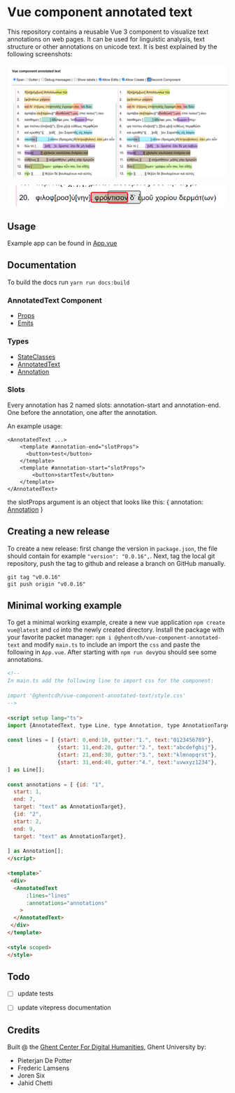 
# Vue component annotated text

This repository contains a reusable Vue 3 component to visualize text annotations on web pages. It can be used for linguistic analysis, text structure or other annotations on unicode text. It is best explained by the following screenshots:

![Annotations](docs/annotations.png)

![Edit](docs/editAnnotation.png)


## Usage

Example app can be found in [App.vue](dev-app/App.vue)


## Documentation

To build the docs run `yarn run docs:build`

### AnnotatedText Component
- [Props](docs/typedoc/types/Props/interfaces/AnnotatedTextProps.md)
- [Emits](docs/typedoc/types/Emits/interfaces/AnnotatedTextEmits.md)

### Types

- [StateClasses](docs/typedoc/lib/annotatedTextUtils/StateClasses/README.md)
- [AnnotatedText](docs/typedoc/types/AnnotatedText/README.md)
- [Annotation](docs/typedoc/types/Annotation/README.md)

### Slots

Every annotation has 2 named slots: annotation-start and annotation-end. One before the annotation, one after the annotation.

An example usage:
```vue
<AnnotatedText ...>
    <template #annotation-end="slotProps">
      <button>test</button>
    </template>
    <template #annotation-start="slotProps">
        <button>startTest</button>
    </template>
</AnnotatedText>
```

the slotProps argument is an object that looks like this:
{
  annotation: [Annotation](docs/typedoc/types/Annotation/interfaces/Annotation.md)
}

## Creating a new release


To create a new release: first change the version in `package.json`, the file should contain for example `"version": "0.0.16",`. Next, tag the local git repository, push the tag to github and release a branch on GitHub manually.

````
git tag "v0.0.16"
git push origin "v0.0.16"
````

## Minimal working example

To get a minimal working example, create a new vue application `npm create vue@latest` and `cd` into the newly created directory. Install the package with your favorite packet manager:  `npm i @ghentcdh/vue-component-annotated-text` and modify `main.ts` to include an import the `css` and paste the following in `App.vue`. After starting with `npm run dev`you should see some annotations.

````html
<!-- 
In main.ts add the following line to import css for the component:

import '@ghentcdh/vue-component-annotated-text/style.css'
-->

<script setup lang="ts">
import {AnnotatedText, type Line, type Annotation, type AnnotationTarget} from '@ghentcdh/vue-component-annotated-text';

const lines = [ {start: 0,end:10, gutter:"1.", text:"0123456789"},
                {start: 11,end:20, gutter:"2.", text:"abcdefghij"},
                {start: 21,end:30, gutter:"3.", text:"klmnopqrst"},
                {start: 31,end:40, gutter:"4.", text:"uvwxyz1234"},
] as Line[];

const annotations = [ {id: "1",
  start: 1,
  end: 7,
  target: "text" as AnnotationTarget},
  {id: "2",
  start: 2,
  end: 9,
  target: "text" as AnnotationTarget},

] as Annotation[];
</script>

<template>˜
 <div>
  <AnnotatedText
      :lines="lines"
      :annotations="annotations"
    >
  </AnnotatedText>
 </div>
</template>

<style scoped>
</style>
````


## Todo

- [ ] update tests
- [ ] update vitepress documentation


## Credits

Built @ the [Ghent Center For Digital Humanities](https://www.ghentcdh.ugent.be/), Ghent University by:

* Pieterjan De Potter
* Frederic Lamsens
* Joren Six
* Jahid Chetti
